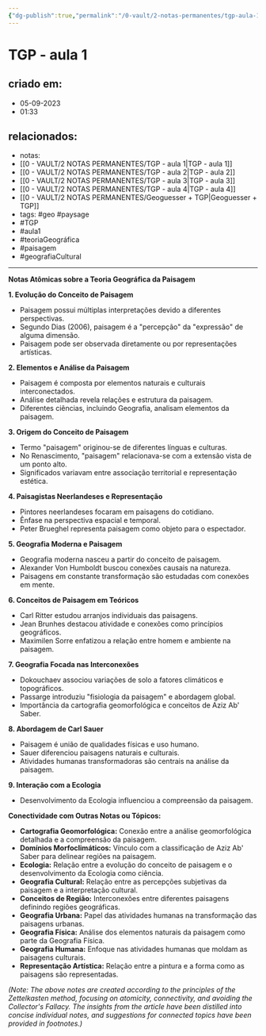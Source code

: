 ```yaml
---
{"dg-publish":true,"permalink":"/0-vault/2-notas-permanentes/tgp-aula-1/","tags":["permanente","geo","paysage","TGP","aula1","teoriaGeográfica","paisagem","geografiaCultural"],"dgHomeLink":true,"dgShowLocalGraph":true,"dgShowFileTree":true,"dgEnableSearch":true}
---
```


# TGP - aula 1

## criado em: 
- 05-09-2023
- 01:33
## relacionados:
- notas: 
- [[0 - VAULT/2 NOTAS PERMANENTES/TGP - aula 1\|TGP - aula 1]]
- [[0 - VAULT/2 NOTAS PERMANENTES/TGP - aula 2\|TGP - aula 2]]
- [[0 - VAULT/2 NOTAS PERMANENTES/TGP - aula 3\|TGP - aula 3]]
- [[0 - VAULT/2 NOTAS PERMANENTES/TGP - aula 4\|TGP - aula 4]]
- [[0 - VAULT/2 NOTAS PERMANENTES/Geoguesser + TGP\|Geoguesser + TGP]]
- tags: #geo #paysage 
- #TGP
- #aula1
- #teoriaGeográfica
- #paisagem
- #geografiaCultural
---

**Notas Atômicas sobre a Teoria Geográfica da Paisagem**

**1. Evolução do Conceito de Paisagem**
   - Paisagem possui múltiplas interpretações devido a diferentes perspectivas.
   - Segundo Dias (2006), paisagem é a "percepção" da "expressão" de alguma dimensão.
   - Paisagem pode ser observada diretamente ou por representações artísticas.

**2. Elementos e Análise da Paisagem**
   - Paisagem é composta por elementos naturais e culturais interconectados.
   - Análise detalhada revela relações e estrutura da paisagem.
   - Diferentes ciências, incluindo Geografia, analisam elementos da paisagem.

**3. Origem do Conceito de Paisagem**
   - Termo "paisagem" originou-se de diferentes línguas e culturas.
   - No Renascimento, "paisagem" relacionava-se com a extensão vista de um ponto alto.
   - Significados variavam entre associação territorial e representação estética.

**4. Paisagistas Neerlandeses e Representação**
   - Pintores neerlandeses focaram em paisagens do cotidiano.
   - Ênfase na perspectiva espacial e temporal.
   - Peter Brueghel representa paisagem como objeto para o espectador.

**5. Geografia Moderna e Paisagem**
   - Geografia moderna nasceu a partir do conceito de paisagem.
   - Alexander Von Humboldt buscou conexões causais na natureza.
   - Paisagens em constante transformação são estudadas com conexões em mente.

**6. Conceitos de Paisagem em Teóricos**
   - Carl Ritter estudou arranjos individuais das paisagens.
   - Jean Brunhes destacou atividade e conexões como princípios geográficos.
   - Maximilen Sorre enfatizou a relação entre homem e ambiente na paisagem.

**7. Geografia Focada nas Interconexões**
   - Dokouchaev associou variações de solo a fatores climáticos e topográficos.
   - Passarge introduziu "fisiologia da paisagem" e abordagem global.
   - Importância da cartografia geomorfológica e conceitos de Aziz Ab' Saber.

**8. Abordagem de Carl Sauer**
   - Paisagem é união de qualidades físicas e uso humano.
   - Sauer diferenciou paisagens naturais e culturais.
   - Atividades humanas transformadoras são centrais na análise da paisagem.

**9. Interação com a Ecologia**
   - Desenvolvimento da Ecologia influenciou a compreensão da paisagem.

**Conectividade com Outras Notas ou Tópicos:**
- **Cartografia Geomorfológica:** Conexão entre a análise geomorfológica detalhada e a compreensão da paisagem.
- **Domínios Morfoclimáticos:** Vínculo com a classificação de Aziz Ab' Saber para delinear regiões na paisagem.
- **Ecologia:** Relação entre a evolução do conceito de paisagem e o desenvolvimento da Ecologia como ciência.
- **Geografia Cultural:** Relação entre as percepções subjetivas da paisagem e a interpretação cultural.
- **Conceitos de Região:** Interconexões entre diferentes paisagens definindo regiões geográficas.
- **Geografia Urbana:** Papel das atividades humanas na transformação das paisagens urbanas.
- **Geografia Física:** Análise dos elementos naturais da paisagem como parte da Geografia Física.
- **Geografia Humana:** Enfoque nas atividades humanas que moldam as paisagens culturais.
- **Representação Artística:** Relação entre a pintura e a forma como as paisagens são representadas.

*(Note: The above notes are created according to the principles of the Zettelkasten method, focusing on atomicity, connectivity, and avoiding the Collector's Fallacy. The insights from the article have been distilled into concise individual notes, and suggestions for connected topics have been provided in footnotes.)*